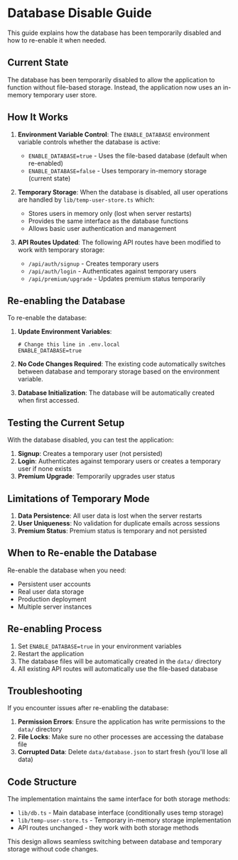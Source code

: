 # Database Disable Guide

This guide explains how the database has been temporarily disabled and how to re-enable it when needed.

## Current State

The database has been temporarily disabled to allow the application to function without file-based storage. Instead, the application now uses an in-memory temporary user store.

## How It Works

1. **Environment Variable Control**: The `ENABLE_DATABASE` environment variable controls whether the database is active:
   - `ENABLE_DATABASE=true` - Uses the file-based database (default when re-enabled)
   - `ENABLE_DATABASE=false` - Uses temporary in-memory storage (current state)

2. **Temporary Storage**: When the database is disabled, all user operations are handled by `lib/temp-user-store.ts` which:
   - Stores users in memory only (lost when server restarts)
   - Provides the same interface as the database functions
   - Allows basic user authentication and management

3. **API Routes Updated**: The following API routes have been modified to work with temporary storage:
   - `/api/auth/signup` - Creates temporary users
   - `/api/auth/login` - Authenticates against temporary users
   - `/api/premium/upgrade` - Updates premium status temporarily

## Re-enabling the Database

To re-enable the database:

1. **Update Environment Variables**:
   ```env
   # Change this line in .env.local
   ENABLE_DATABASE=true
   ```

2. **No Code Changes Required**: The existing code automatically switches between database and temporary storage based on the environment variable.

3. **Database Initialization**: The database will be automatically created when first accessed.

## Testing the Current Setup

With the database disabled, you can test the application:

1. **Signup**: Creates a temporary user (not persisted)
2. **Login**: Authenticates against temporary users or creates a temporary user if none exists
3. **Premium Upgrade**: Temporarily upgrades user status

## Limitations of Temporary Mode

1. **Data Persistence**: All user data is lost when the server restarts
2. **User Uniqueness**: No validation for duplicate emails across sessions
3. **Premium Status**: Premium status is temporary and not persisted

## When to Re-enable the Database

Re-enable the database when you need:
- Persistent user accounts
- Real user data storage
- Production deployment
- Multiple server instances

## Re-enabling Process

1. Set `ENABLE_DATABASE=true` in your environment variables
2. Restart the application
3. The database files will be automatically created in the `data/` directory
4. All existing API routes will automatically use the file-based database

## Troubleshooting

If you encounter issues after re-enabling the database:

1. **Permission Errors**: Ensure the application has write permissions to the `data/` directory
2. **File Locks**: Make sure no other processes are accessing the database file
3. **Corrupted Data**: Delete `data/database.json` to start fresh (you'll lose all data)

## Code Structure

The implementation maintains the same interface for both storage methods:
- `lib/db.ts` - Main database interface (conditionally uses temp storage)
- `lib/temp-user-store.ts` - Temporary in-memory storage implementation
- API routes unchanged - they work with both storage methods

This design allows seamless switching between database and temporary storage without code changes.